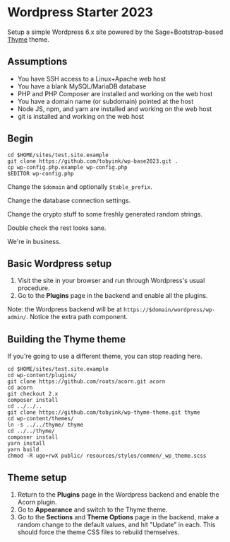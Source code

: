 # Wordpress Starter 2023

Setup a simple Wordpress 6.x site powered by the Sage+Bootstrap-based [Thyme](https://github.com/tobyink/wp-thyme-theme) theme.

## Assumptions

* You have SSH access to a Linux+Apache web host
* You have a blank MySQL/MariaDB database
* PHP and PHP Composer are installed and working on the web host
* You have a domain name (or subdomain) pointed at the host
* Node JS, npm, and yarn are installed and working on the web host
* git is installed and working on the web host

## Begin

```shell
cd $HOME/sites/test.site.example
git clone https://github.com/tobyink/wp-base2023.git .
cp wp-config.php.example wp-config.php
$EDITOR wp-config.php
```

Change the `$domain` and optionally `$table_prefix`.

Change the database connection settings.

Change the crypto stuff to some freshly generated random strings.

Double check the rest looks sane.

We're in business.

## Basic Wordpress setup

1. Visit the site in your browser and run through Wordpress's usual procedure.
2. Go to the **Plugins** page in the backend and enable all the plugins.

Note: the Wordpress backend will be at `https://$domain/wordpress/wp-admin/`.
Notice the extra path component.

## Building the Thyme theme

If you're going to use a different theme, you can stop reading here.

```shell
cd $HOME/sites/test.site.example
cd wp-content/plugins/
git clone https://github.com/roots/acorn.git acorn
cd acorn
git checkout 2.x
composer install
cd ../../..
git clone https://github.com/tobyink/wp-thyme-theme.git thyme
cd wp-content/themes/
ln -s ../../thyme/ thyme
cd ../../thyme/
composer install
yarn install
yarn build
chmod -R ugo+rwX public/ resources/styles/common/_wp_theme.scss
```

## Theme setup

1. Return to the **Plugins** page in the Wordpress backend and enable the Acorn plugin.
2. Go to **Appearance** and switch to the Thyme theme.
3. Go to the **Sections** and **Theme Options** page in the backend, make a random change to the default values, and hit "Update" in each. This should force the theme CSS files to rebuild themselves.

